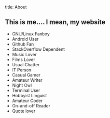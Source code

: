title: About

<h2>This is <span class="disappear">me.</span><span id="subheadline"><span class="disappear">... I mean,</span> my website</span></h2>

<div id="about">
  <ul>
    <li> <span class="icon-stack"> <i class="icon-check-empty icon-stack-base" ></i><i class="icon-linux"></i> </span> GNU/Linux Fanboy</li>
    <li> <span class="icon-stack"> <i class="icon-check-empty icon-stack-base" ></i><i class="icon-android"></i> </span> Android User</li>      
    <li> <span class="icon-stack"> <i class="icon-check-empty icon-stack-base" ></i><i class="icon-github"></i> </span> Github Fan</li>      
    <li> <span class="icon-stack"> <i class="icon-check-empty icon-stack-base" ></i><i class="icon-stackexchange"></i> </span> StackOverflow Dependent</li>      
    <li> <span class="icon-stack"> <i class="icon-check-empty icon-stack-base" ></i><i class="icon-music"></i> </span> Music Lover</li>      
    <li> <span class="icon-stack"> <i class="icon-check-empty icon-stack-base" ></i><i class="icon-film"></i> </span> Films Lover</li>      
    <li> <span class="icon-stack"> <i class="icon-check-empty icon-stack-base" ></i><i class="icon-comments"></i> </span> Usual Chatter</li>      
    <li> <span class="icon-stack"> <i class="icon-check-empty icon-stack-base" ></i><i class="icon-laptop"></i> </span> IT Person</li>      
    <li> <span class="icon-stack"> <i class="icon-check-empty icon-stack-base" ></i><i class="icon-gamepad"></i> </span> Casual Gamer</li>      
    <li> <span class="icon-stack"> <i class="icon-check-empty icon-stack-base" ></i><i class="icon-pencil"></i> </span> Amateur Writer</li>      
    <li> <span class="icon-stack"> <i class="icon-check-empty icon-stack-base" ></i><i class="icon-moon"></i> </span> Night Owl</li>      
    <li> <span class="icon-stack"> <i class="icon-check-empty icon-stack-base" ></i><i class="icon-terminal"></i> </span> Terminal User</li>      
    <li> <span class="icon-stack"> <i class="icon-check-empty icon-stack-base" ></i><i class="icon-flag"></i> </span> Hobbyist Linguist</li>      
    <li> <span class="icon-stack"> <i class="icon-check-empty icon-stack-base" ></i><i class="icon-code"></i> </span> Amateur Coder</li>      
    <li> <span class="icon-stack"> <i class="icon-check-empty icon-stack-base" ></i><i class="icon-book"></i> </span> On-and-off Reader</li>      
    <li> <span class="icon-stack"> <i class="icon-check-empty icon-stack-base" ></i><i class="icon-quote-right"></i> </span> Quote lover</li>      
  </ul>
</div>
